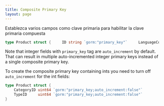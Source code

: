 ```yaml
---
title: Composite Primary Key
layout: page
---
```


Establezca varios campos como clave primaria para habilitar la clave primaria compuesta

```go
type Product struct {     ID string `gorm:"primary_key"`     LanguageCode string `gorm:"primary_key"`   Code string   Name string }
```

Note that integer fields with `primary_key` tag are `auto_increment` by default. That can result in multiple auto-incremented integer primary keys instead of a single composite primary key.

To create the composite primary key containing ints you need to turn off `auto_increment` for the int fields:

```go
type Product struct {
    CategoryID uint64 `gorm:"primary_key;auto_increment:false"`
    TypeID     uint64 `gorm:"primary_key;auto_increment:false"`
}
```